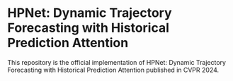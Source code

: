 # HPNet: Dynamic Trajectory Forecasting with Historical Prediction Attention
This repository is the official implementation of HPNet: Dynamic Trajectory Forecasting with Historical Prediction Attention published in CVPR 2024.
